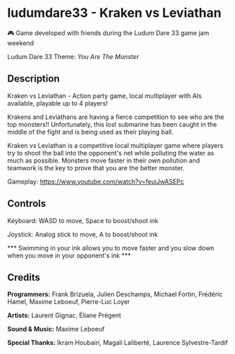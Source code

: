 # ludumdare33 - Kraken vs Leviathan

:video_game: Game developed with friends during the Ludum Dare 33 game jam weekend

Ludum Dare 33 Theme: *You Are The Monster*

## Description

Kraken vs Leviathan - Action party game, local multiplayer with AIs available, playable up to 4 players!

Krakens and Leviathans are having a fierce competition to see who are the top monsters!! Unfortunately, this lost submarine has been caught in the middle of the fight and is being used as their playing ball. 

Kraken vs Leviathan is a competitive local multiplayer game where players try to shoot the ball into the opponent's net while polluting the water as much as possible. Monsters move faster in their own pollution and teamwork is the key to prove that you are the better monster.

Gameplay: https://www.youtube.com/watch?v=feuiJwASEPc

## Controls
Keyboard: WASD to move, Space to boost/shoot ink

Joystick: Analog stick to move, A to boost/shoot ink

*** Swimming in your ink allows you to move faster and you slow down when you move in your opponent's ink ***

## Credits
**Programmers:** Frank Brizuela, Julien Deschamps, Michael Fortin, Frédéric Hamel, Maxime Leboeuf, Pierre-Luc Loyer

**Artists:** Laurent Gignac, Éliane Prégent

**Sound & Music:** Maxime Leboeuf

**Special Thanks:** Ikram Houbairi, Magali Laliberté, Laurence Sylvestre-Tardif
